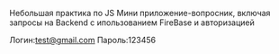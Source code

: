 Небольшая практика по JS
Мини приложение-вопросник, включая запросы на Backend с ипользованием FireBase и авторизацией

Логин:test@gmail.com Пароль:123456
